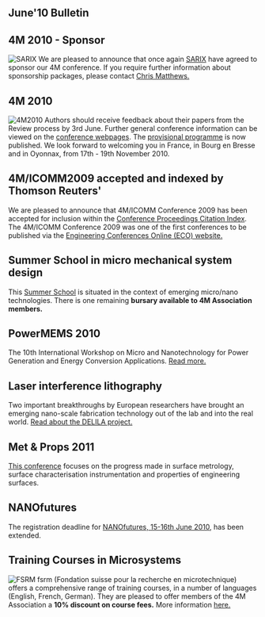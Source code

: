 ## June'10 Bulletin

<!--break-->
##  4M 2010 - Sponsor


![SARIX](/4m-association/assets/images/logos/Sarix.jpg)
We are pleased to announce that once again [SARIX](http://sarix.com/) have agreed to sponsor our 4M conference. If you require further information about sponsorship packages, please contact [Chris Matthews.](mailto:matthewscw@cf.ac.uk)  
  
##  4M 2010

![4M2010](/4m-association/assets/images/4m-logotight_web.png)
Authors should receive feedback about their papers from the Review process by 3rd June. Further general conference information can be viewed on the [conference webpages](/4m-association/conference/2010).  The [provisional programme](/4m-association/content/Provisional-Programme) is now published. We look forward to welcoming you in France, in Bourg en Bresse and in Oyonnax, from 17th - 19th November 2010.  
    
##  4M/ICOMM2009 accepted and indexed by Thomson Reuters'

We are pleased to announce that 4M/ICOMM Conference 2009 has been accepted for inclusion within the  [Conference Proceedings Citation Index](http://thomsonreuters.com/products_services/science/science_products/a-z/conf_proceedings_citation_index). The 4M/ICOMM Conference 2009 was one of the first conferences to be published via the [Engineering Conferences Online (ECO) website.](http://eco.pepublishing.com/publications/)  

##  Summer School in micro mechanical system design

This [Summer School](/4m-association/event/Micro-mechanical-system-design-manufacture) is situated in the context of emerging micro/nano technologies. There is one remaining **bursary available to 4M Association members.**
  
##  PowerMEMS 2010

The 10th International Workshop on Micro and Nanotechnology for Power Generation and Energy Conversion Applications. [Read more.](/4m-association/event/PowerMEMS-2010)
  
##  Laser interference lithography

Two important breakthroughs by European researchers have brought an emerging nano-scale fabrication technology out of the lab and into the real world.  [Read about the DELILA project.](/4m-association/content/Laser-interference-lithography)   
  
##  Met & Props 2011

[This conference](/4m-association/event/13th-International-Conference-Metrology-and-Properties-Engineering-Surfaces) focuses on the progress made in surface metrology, surface characterisation instrumentation and properties of engineering surfaces.   
  
##  NANOfutures

The registration deadline for [NANOfutures, 15-16th June 2010](http://www.nanofutures2010.eu/), has been extended.   
  
##  Training Courses in Microsystems

![FSRM](/4m-association/assets/images/FSRM_LOGO_web.gif)
fsrm (Fondation suisse pour la recherche en microtechnique) offers a comprehensive range of training courses, in a number of languages (English, French, German). They are pleased to offer members of the 4M Association a <b>10% discount on course fees.</b> More information [here.](/4m-association/content/fsrm-training-courses)
